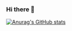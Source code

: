 ### Hi there 👋

[![Anurag's GitHub stats](https://github-readme-stats.vercel.app/api?username=lepouletsuisse)](https://github.com/anuraghazra/github-readme-stats)

<!--
**lepouletsuisse/lepouletsuisse** is a ✨ _special_ ✨ repository because its `README.md` (this file) appears on your GitHub profile.

Here are some ideas to get you started:

- 🔭 I’m currently working on ...
- 🌱 I’m currently learning ...
- 👯 I’m looking to collaborate on ...
- 🤔 I’m looking for help with ...
- 💬 Ask me about ...
- 📫 How to reach me: ...
- 😄 Pronouns: ...
- ⚡ Fun fact: ...
-->
